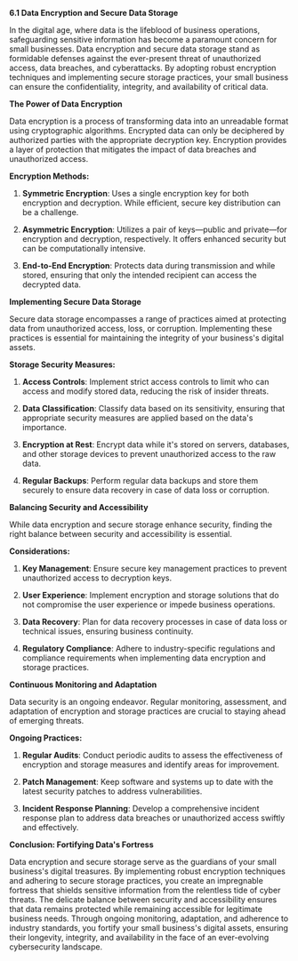 **6.1 Data Encryption and Secure Data Storage**

In the digital age, where data is the lifeblood of business operations, safeguarding sensitive information has become a paramount concern for small businesses. Data encryption and secure data storage stand as formidable defenses against the ever-present threat of unauthorized access, data breaches, and cyberattacks. By adopting robust encryption techniques and implementing secure storage practices, your small business can ensure the confidentiality, integrity, and availability of critical data.

**The Power of Data Encryption**

Data encryption is a process of transforming data into an unreadable format using cryptographic algorithms. Encrypted data can only be deciphered by authorized parties with the appropriate decryption key. Encryption provides a layer of protection that mitigates the impact of data breaches and unauthorized access.

**Encryption Methods:**

1. **Symmetric Encryption**: Uses a single encryption key for both encryption and decryption. While efficient, secure key distribution can be a challenge.

2. **Asymmetric Encryption**: Utilizes a pair of keys—public and private—for encryption and decryption, respectively. It offers enhanced security but can be computationally intensive.

3. **End-to-End Encryption**: Protects data during transmission and while stored, ensuring that only the intended recipient can access the decrypted data.

**Implementing Secure Data Storage**

Secure data storage encompasses a range of practices aimed at protecting data from unauthorized access, loss, or corruption. Implementing these practices is essential for maintaining the integrity of your business's digital assets.

**Storage Security Measures:**

1. **Access Controls**: Implement strict access controls to limit who can access and modify stored data, reducing the risk of insider threats.

2. **Data Classification**: Classify data based on its sensitivity, ensuring that appropriate security measures are applied based on the data's importance.

3. **Encryption at Rest**: Encrypt data while it's stored on servers, databases, and other storage devices to prevent unauthorized access to the raw data.

4. **Regular Backups**: Perform regular data backups and store them securely to ensure data recovery in case of data loss or corruption.

**Balancing Security and Accessibility**

While data encryption and secure storage enhance security, finding the right balance between security and accessibility is essential.

**Considerations:**

1. **Key Management**: Ensure secure key management practices to prevent unauthorized access to decryption keys.

2. **User Experience**: Implement encryption and storage solutions that do not compromise the user experience or impede business operations.

3. **Data Recovery**: Plan for data recovery processes in case of data loss or technical issues, ensuring business continuity.

4. **Regulatory Compliance**: Adhere to industry-specific regulations and compliance requirements when implementing data encryption and storage practices.

**Continuous Monitoring and Adaptation**

Data security is an ongoing endeavor. Regular monitoring, assessment, and adaptation of encryption and storage practices are crucial to staying ahead of emerging threats.

**Ongoing Practices:**

1. **Regular Audits**: Conduct periodic audits to assess the effectiveness of encryption and storage measures and identify areas for improvement.

2. **Patch Management**: Keep software and systems up to date with the latest security patches to address vulnerabilities.

3. **Incident Response Planning**: Develop a comprehensive incident response plan to address data breaches or unauthorized access swiftly and effectively.

**Conclusion: Fortifying Data's Fortress**

Data encryption and secure storage serve as the guardians of your small business's digital treasures. By implementing robust encryption techniques and adhering to secure storage practices, you create an impregnable fortress that shields sensitive information from the relentless tide of cyber threats. The delicate balance between security and accessibility ensures that data remains protected while remaining accessible for legitimate business needs. Through ongoing monitoring, adaptation, and adherence to industry standards, you fortify your small business's digital assets, ensuring their longevity, integrity, and availability in the face of an ever-evolving cybersecurity landscape.